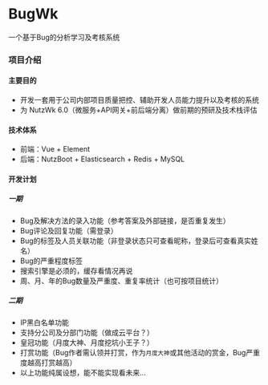# BugWk
一个基于Bug的分析学习及考核系统

### 项目介绍
#### 主要目的
* 开发一套用于公司内部项目质量把控、辅助开发人员能力提升以及考核的系统
* 为 NutzWk 6.0（微服务+API网关+前后端分离）做前期的预研及技术栈评估
#### 技术体系
* 前端：Vue + Element
* 后端：NutzBoot + Elasticsearch + Redis + MySQL
#### 开发计划
##### 一期
* Bug及解决方法的录入功能（参考答案及外部链接，是否重复发生）
* Bug评论及回复功能（需登录）
* Bug的标签及人员关联功能（非登录状态只可查看昵称，登录后可查看真实姓名）
* Bug的严重程度标签
* 搜索引擎是必须的，缓存看情况再说
* 周、月、年的Bug数量及严重度、重复率统计（也可按项目统计）
##### 二期
* IP黑白名单功能
* 支持分公司及分部门功能（做成云平台？）
* 皇冠功能（月度大神、月度挖坑小王子？）
* 打赏功能（Bug作者需认领并打赏，作为`月度大神`或其他活动的赏金，Bug严重度越高打赏越高）
* 以上功能纯属设想，能不能实现看未来...

